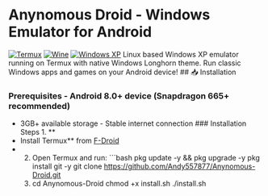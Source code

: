 # Anynomous Droid - Windows Emulator for Android 
[![Termux](https://img.shields.io/badge/Termux-000000?style=for-the-badge&logo=termux&logoColor=white)](https://termux.com)
[![Wine](https://img.shields.io/badge/Wine-79468A?style=for-the-badge&logo=wine&logoColor=white)](https://www.winehq.org) [
![Windows XP](https://img.shields.io/badge/Windows_XP-003399?style=for-the-badge&logo=windowsxp&logoColor=white)](https://en.wikipedia.org/wiki/Windows_XP) 
Linux based Windows XP emulator running on Termux with native Windows Longhorn theme. 
Run classic Windows apps and games on your Android device! ## 📥
Installation
### Prerequisites - Android 8.0+ device (Snapdragon 665+ recommended) 
- 3GB+ available storage - Stable internet connection ### Installation Steps 1. **
- Install Termux** from [F-Droid](https://f-droid.org/repo/com.termux_118.apk)
- 2. Open Termux and run: ```bash pkg update -y && pkg upgrade -y pkg install git -y git clone https://github.com/Andy557877/Anynomous-Droid.git
  3.  cd Anynomous-Droid chmod +x install.sh ./install.sh
